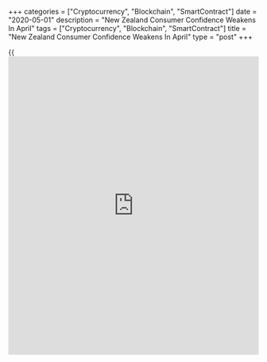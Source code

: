 +++
categories = ["Cryptocurrency", "Blockchain", "SmartContract"]
date = "2020-05-01"
description = "New Zealand Consumer Confidence Weakens In April"
tags = ["Cryptocurrency", "Blockchain", "SmartContract"]
title = "New Zealand Consumer Confidence Weakens In April"
type = "post"
+++

{{<iframe id="large-banner" src="https://www.bounty.group/#slide=5.0" width="100%" height="600" scrolling="no" style="border: 0px solid rgb(216, 221, 230); border-radius: 3px;">}}

New Zealand consumer confidence deteriorated sharply in April, survey
data from ANZ showed on Friday.

The ANZ-Roy Morgan consumer confidence index fell to 84.8 in April from
106.3 in March. This was lowest since the Global Financial Crisis in
2008.

The current conditions index dropped to 73.0 in April and the future
conditions index decreased to 92.7.

According to the survey, the [economy][1] is in recession, and is
expected to remain for quite some time due to the COVID-19 pandemic.

Consumers' perceptions of their current financial situation declined 16
points. A net 14 percent of consumers expect to be better off
financially this time next year, but was down 3 points.

Consumers who thought it as a bad time to make major purchases fell 92
points in two months to net 51 percent.

Perceptions regarding the next year's economic outlook dropped 17 point
to a net 56 percent. Meanwhile, the five-year outlook fell 5 points to
+20 percent.

For comments and feedback [contact](https://www.playgroundfx.com/contact/): editorial@rtt[news](https://www.letsplayfx.com/blog/forex-news-website/).com

[Economic News][1]

 **What parts of the world are seeing the best (and worst) economic
performances lately? Click[here][2] to check out our [Econ Scorecard][2]
and find out! See up-to-the-moment [ranking](https://www.playgroundfx.com/blog/crypto-exchange-ranking/)s for the best and worst
performers in [GDP][2], [unemployment rate][3], [inflation][4] and much
more.**

   1. www.rtt[news](https://www.letsplayfx.com/blog/forex-news-website/).com/Content/EconomicNews.aspx
   2. www.rtt[news](https://www.letsplayfx.com/blog/forex-news-website/).com/economic-scorecard/world-rank/GDP/highest-performance.aspx
   3. www.rtt[news](https://www.letsplayfx.com/blog/forex-news-website/).com/economic-scorecard/world-rank/unemployment-rate/lowest-performance.aspx
   4. www.rtt[news](https://www.letsplayfx.com/blog/forex-news-website/).com/economic-scorecard/world-rank/CPI/highest-performance.aspx